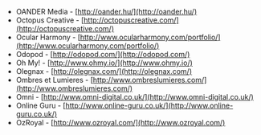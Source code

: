  * OANDER Media - [http://oander.hu/](http://oander.hu/)
 * Octopus Creative - [http://octopuscreative.com/](http://octopuscreative.com/)
 * Ocular Harmony - [http://www.ocularharmony.com/portfolio/](http://www.ocularharmony.com/portfolio/)
 * Odopod - [http://odopod.com/](http://odopod.com/)
 * Oh My! - [http://www.ohmy.io/](http://www.ohmy.io/)
 * Olegnax - [http://olegnax.com/](http://olegnax.com/)
 * Ombres et Lumieres - [http://www.ombreslumieres.com/](http://www.ombreslumieres.com/)
 * Omni - [http://www.omni-digital.co.uk/](http://www.omni-digital.co.uk/)
 * Online Guru - [http://www.online-guru.co.uk/](http://www.online-guru.co.uk/)
 * OzRoyal - [http://www.ozroyal.com/](http://www.ozroyal.com/)